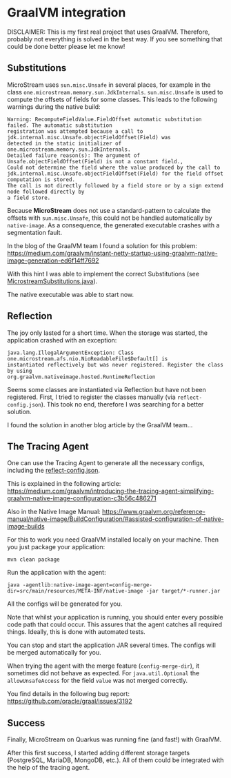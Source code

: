 # GraalVM integration

DISCLAIMER: This is my first real project that uses GraalVM. Therefore, probably not everything is solved in the best
way. If you see something that could be done better please let me know!

## Substitutions

MicroStream uses `sun.misc.Unsafe` in several places, for example in the class
`one.microstream.memory.sun.JdkInternals`. `sun.misc.Unsafe` is used to compute the offsets of fields for some classes.
This leads to the following warnings during the native build:

```
Warning: RecomputeFieldValue.FieldOffset automatic substitution failed. The automatic substitution
registration was attempted because a call to jdk.internal.misc.Unsafe.objectFieldOffset(Field) was
detected in the static initializer of one.microstream.memory.sun.JdkInternals.
Detailed failure reason(s): The argument of Unsafe.objectFieldOffset(Field) is not a constant field.,
Could not determine the field where the value produced by the call to
jdk.internal.misc.Unsafe.objectFieldOffset(Field) for the field offset computation is stored.
The call is not directly followed by a field store or by a sign extend node followed directly by
a field store.
```

Because **MicroStream** does not use a standard-pattern to calculate the offsets with `sun.misc.Unsafe`, this could not
be handled automatically by `native-image`. As a consequence, the generated executable crashes with a segmentation
fault.

In the blog of the GraalVM team I found a solution for this problem:
https://medium.com/graalvm/instant-netty-startup-using-graalvm-native-image-generation-ed6f14ff7692

With this hint I was able to implement the correct Substitutions (see
[MicrostreamSubstitutions.java](../src/main/kotlin/com/melonbase/microquark/microstream/graal/MicrostreamSubstitutions.java)).

The native executable was able to start now.

## Reflection

The joy only lasted for a short time. When the storage was started, the application crashed with an exception:

```
java.lang.IllegalArgumentException: Class one.microstream.afs.nio.NioReadableFile$Default[] is
instantiated reflectively but was never registered. Register the class by using
org.graalvm.nativeimage.hosted.RuntimeReflection
```

Seems some classes are instantiated via Reflection but have not been registered. First, I tried to register the classes
manually (via `reflect-config.json`). This took no end, therefore I was searching for a better solution.

I found the solution in another blog article by the GraalVM team...

## The Tracing Agent

One can use the Tracing Agent to generate all the necessary configs, including the
[reflect-config.json](../src/main/resources/META-INF/native-image/reflect-config.json).

This is explained in the following article:
https://medium.com/graalvm/introducing-the-tracing-agent-simplifying-graalvm-native-image-configuration-c3b56c486271

Also in the Native Image Manual:
https://www.graalvm.org/reference-manual/native-image/BuildConfiguration/#assisted-configuration-of-native-image-builds

For this to work you need GraalVM installed locally on your machine. Then you just package your application:

```shell script
mvn clean package
```

Run the application with the agent:

```shell script
java -agentlib:native-image-agent=config-merge-dir=src/main/resources/META-INF/native-image -jar target/*-runner.jar
```

All the configs will be generated for you.

Note that whilst your application is running, you should enter every possible code path that could occur. This assures
that the agent catches all required things. Ideally, this is done with automated tests.

You can stop and start the application JAR several times. The configs will be merged automatically for you.

When trying the agent with the merge feature (`config-merge-dir`), it sometimes did not behave as expected.
For `java.util.Optional` the `allowUnsafeAccess` for the field `value` was not merged correctly.

You find details in the following bug report:
https://github.com/oracle/graal/issues/3192

## Success

Finally, MicroStream on Quarkus was running fine (and fast!) with GraalVM.

After this first success, I started adding different storage targets (PostgreSQL, MariaDB, MongoDB, etc.). All of them
could be integrated with the help of the tracing agent.